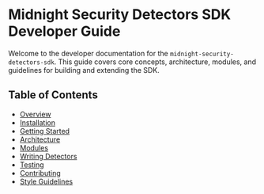 <!-- docs/index.md -->
# Midnight Security Detectors SDK Developer Guide

Welcome to the developer documentation for the `midnight-security-detectors-sdk`. This guide covers core concepts, architecture, modules, and guidelines for building and extending the SDK.

## Table of Contents

- [Overview](overview.md)
- [Installation](installation.md)
- [Getting Started](getting_started.md)
- [Architecture](architecture.md)
- [Modules](modules.md)
- [Writing Detectors](detectors.md)
- [Testing](testing.md)
- [Contributing](contributing.md)
- [Style Guidelines](style_guidelines.md)